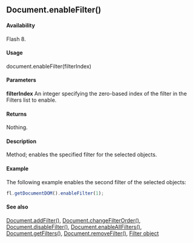 ## Document.enableFilter()

#### Availability

Flash 8.

#### Usage

document.enableFilter(filterIndex)

#### Parameters

**filterIndex** An integer specifying the zero-based index of the filter in the Filters list to enable.

#### Returns

Nothing.

#### Description

Method; enables the specified filter for the selected objects.

#### Example

The following example enables the second filter of the selected objects:

```javascript
fl.getDocumentDOM().enableFilter(1);
```

#### See also

[Document.addFilter()](../Document_object/Document3.md), [Document.changeFilterOrder()](../Document_object/Document29.md), [Document.disableFilter()](../Document_object/Document47.md), [Document.enableAllFilters()](../Document_object/Document58.md), [Document.getFilters()](../Document_object/Document79.md), [Document.removeFilter()](../Document_object/Document270.md), [Filter object](../Filter_object/Filter_summary.md)
